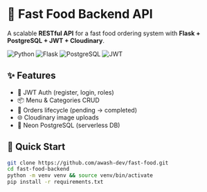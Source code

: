 # 🍔 Fast Food Backend API

A scalable **RESTful API** for a fast food ordering system with **Flask + PostgreSQL + JWT + Cloudinary**.

![Python](https://img.shields.io/badge/Python-3.8%2B-blue)
![Flask](https://img.shields.io/badge/Flask-2.3.3-green)
![PostgreSQL](https://img.shields.io/badge/PostgreSQL-15%2B-blue)
![JWT](https://img.shields.io/badge/JWT-Auth-orange)

## ✨ Features
- 🔐 JWT Auth (register, login, roles)
- 📦 Menu & Categories CRUD
- 🛒 Orders lifecycle (pending → completed)
- 🌐 Cloudinary image uploads
- 🚀 Neon PostgreSQL (serverless DB)

## 🚀 Quick Start
```bash
git clone https://github.com/awash-dev/fast-food.git
cd fast-food-backend
python -m venv venv && source venv/bin/activate
pip install -r requirements.txt
